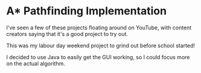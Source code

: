 # A* Pathfinding Implementation

I've seen a few of these projects floating around on YouTube, with content creators saying that it's a good project to try out.

This was my labour day weekend project to grind out before school started!


I decided to use Java to easily get the GUI working, so I could focus more on the actual algorithm.
